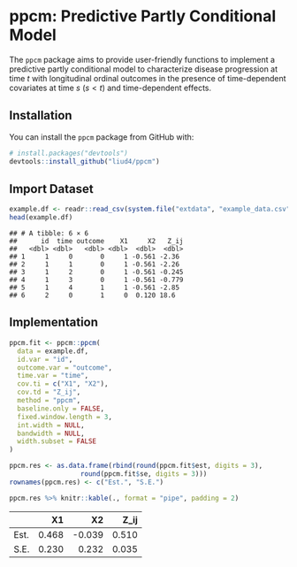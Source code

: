 ppcm: Predictive Partly Conditional Model
================

The $\mathtt{ppcm}$ package aims to provide user-friendly functions to
implement a predictive partly conditional model to characterize disease
progression at time $t$ with longitudinal ordinal outcomes in the
presence of time-dependent covariates at time $s$ ($s < t$) and
time-dependent effects.

## Installation

You can install the $\mathtt{ppcm}$ package from GitHub with:

``` r
# install.packages("devtools")
devtools::install_github("liud4/ppcm")
```

## Import Dataset

``` r
example.df <- readr::read_csv(system.file("extdata", "example_data.csv", package = "ppcm"))
head(example.df)
```

    ## # A tibble: 6 × 6
    ##      id  time outcome    X1     X2   Z_ij
    ##   <dbl> <dbl>   <dbl> <dbl>  <dbl>  <dbl>
    ## 1     1     0       0     1 -0.561 -2.36 
    ## 2     1     1       0     1 -0.561 -2.26 
    ## 3     1     2       0     1 -0.561 -0.245
    ## 4     1     3       0     1 -0.561 -0.779
    ## 5     1     4       1     1 -0.561 -2.85 
    ## 6     2     0       1     0  0.120 18.6

## Implementation

``` r
ppcm.fit <- ppcm::ppcm(
  data = example.df,
  id.var = "id",
  outcome.var = "outcome",
  time.var = "time",
  cov.ti = c("X1", "X2"),
  cov.td = "Z_ij",
  method = "ppcm",
  baseline.only = FALSE,
  fixed.window.length = 3,
  int.width = NULL,
  bandwidth = NULL,
  width.subset = FALSE
)

ppcm.res <- as.data.frame(rbind(round(ppcm.fit$est, digits = 3),
                  round(ppcm.fit$se, digits = 3)))
rownames(ppcm.res) <- c("Est.", "S.E.")

ppcm.res %>% knitr::kable(., format = "pipe", padding = 2)
```

|      |    X1 |     X2 |  Z_ij |
|:-----|------:|-------:|------:|
| Est. | 0.468 | -0.039 | 0.510 |
| S.E. | 0.230 |  0.232 | 0.035 |
